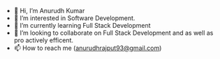- 👋 Hi, I’m Anurudh Kumar
- 👀 I’m interested in Software Development.
- 🌱 I’m currently learning Full Stack Development
- 💞️ I’m looking to collaborate on Full Stack Development and as well as pro actively efficent.
- 📫 How to reach me (anurudhrajput93@gmail.com)

<!---
canyoufindA/canyoufindA is a ✨ special ✨ repository because its `README.md` (this file) appears on your GitHub profile.
You can click the Preview link to take a look at your changes.
--->
